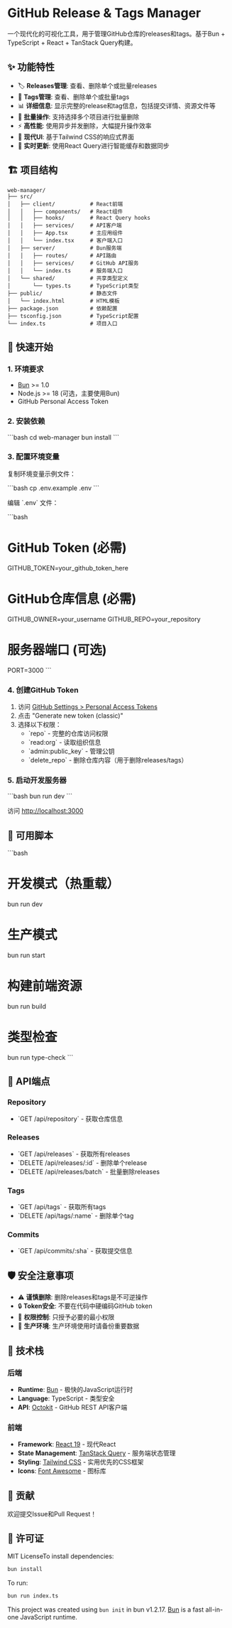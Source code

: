 # GitHub Release & Tags Manager

一个现代化的可视化工具，用于管理GitHub仓库的releases和tags。基于Bun + TypeScript + React + TanStack Query构建。

## ✨ 功能特性

- 🏷️ **Releases管理**: 查看、删除单个或批量releases
- 🔖 **Tags管理**: 查看、删除单个或批量tags  
- 📊 **详细信息**: 显示完整的release和tag信息，包括提交详情、资源文件等
- 🚀 **批量操作**: 支持选择多个项目进行批量删除
- ⚡ **高性能**: 使用异步并发删除，大幅提升操作效率
- 🎨 **现代UI**: 基于Tailwind CSS的响应式界面
- 🔄 **实时更新**: 使用React Query进行智能缓存和数据同步

## 🏗️ 项目结构

```
web-manager/
├── src/
│   ├── client/           # React前端
│   │   ├── components/   # React组件
│   │   ├── hooks/        # React Query hooks
│   │   ├── services/     # API客户端
│   │   ├── App.tsx       # 主应用组件
│   │   └── index.tsx     # 客户端入口
│   ├── server/           # Bun服务端
│   │   ├── routes/       # API路由
│   │   ├── services/     # GitHub API服务
│   │   └── index.ts      # 服务端入口
│   └── shared/           # 共享类型定义
│       └── types.ts      # TypeScript类型
├── public/               # 静态文件
│   └── index.html        # HTML模板
├── package.json          # 依赖配置
├── tsconfig.json         # TypeScript配置
└── index.ts              # 项目入口
```

## 🚀 快速开始

### 1. 环境要求

- [Bun](https://bun.sh) >= 1.0
- Node.js >= 18 (可选，主要使用Bun)
- GitHub Personal Access Token

### 2. 安装依赖

\`\`\`bash
cd web-manager
bun install
\`\`\`

### 3. 配置环境变量

复制环境变量示例文件：

\`\`\`bash
cp .env.example .env
\`\`\`

编辑 \`.env\` 文件：

\`\`\`bash
# GitHub Token (必需)
GITHUB_TOKEN=your_github_token_here

# GitHub仓库信息 (必需)
GITHUB_OWNER=your_username
GITHUB_REPO=your_repository

# 服务器端口 (可选)
PORT=3000
\`\`\`

### 4. 创建GitHub Token

1. 访问 [GitHub Settings > Personal Access Tokens](https://github.com/settings/tokens)
2. 点击 "Generate new token (classic)"
3. 选择以下权限：
   - \`repo\` - 完整的仓库访问权限
   - \`read:org\` - 读取组织信息
   - \`admin:public_key\` - 管理公钥
   - \`delete_repo\` - 删除仓库内容（用于删除releases/tags）

### 5. 启动开发服务器

\`\`\`bash
bun run dev
\`\`\`

访问 [http://localhost:3000](http://localhost:3000)

## 📝 可用脚本

\`\`\`bash
# 开发模式（热重载）
bun run dev

# 生产模式
bun run start

# 构建前端资源
bun run build

# 类型检查
bun run type-check
\`\`\`

## 🔧 API端点

### Repository
- \`GET /api/repository\` - 获取仓库信息

### Releases  
- \`GET /api/releases\` - 获取所有releases
- \`DELETE /api/releases/:id\` - 删除单个release
- \`DELETE /api/releases/batch\` - 批量删除releases

### Tags
- \`GET /api/tags\` - 获取所有tags  
- \`DELETE /api/tags/:name\` - 删除单个tag

### Commits
- \`GET /api/commits/:sha\` - 获取提交信息

## 🛡️ 安全注意事项

- ⚠️ **谨慎删除**: 删除releases和tags是不可逆操作
- 🔒 **Token安全**: 不要在代码中硬编码GitHub token
- 🔐 **权限控制**: 只授予必要的最小权限
- 🚫 **生产环境**: 生产环境使用时请备份重要数据

## 🎨 技术栈

### 后端
- **Runtime**: [Bun](https://bun.sh) - 极快的JavaScript运行时
- **Language**: TypeScript - 类型安全
- **API**: [Octokit](https://github.com/octokit/rest.js) - GitHub REST API客户端

### 前端  
- **Framework**: [React 19](https://react.dev) - 现代React
- **State Management**: [TanStack Query](https://tanstack.com/query) - 服务端状态管理
- **Styling**: [Tailwind CSS](https://tailwindcss.com) - 实用优先的CSS框架
- **Icons**: [Font Awesome](https://fontawesome.com) - 图标库

## 🤝 贡献

欢迎提交Issue和Pull Request！

## 📄 许可证

MIT LicenseTo install dependencies:

```bash
bun install
```

To run:

```bash
bun run index.ts
```

This project was created using `bun init` in bun v1.2.17. [Bun](https://bun.sh) is a fast all-in-one JavaScript runtime.
